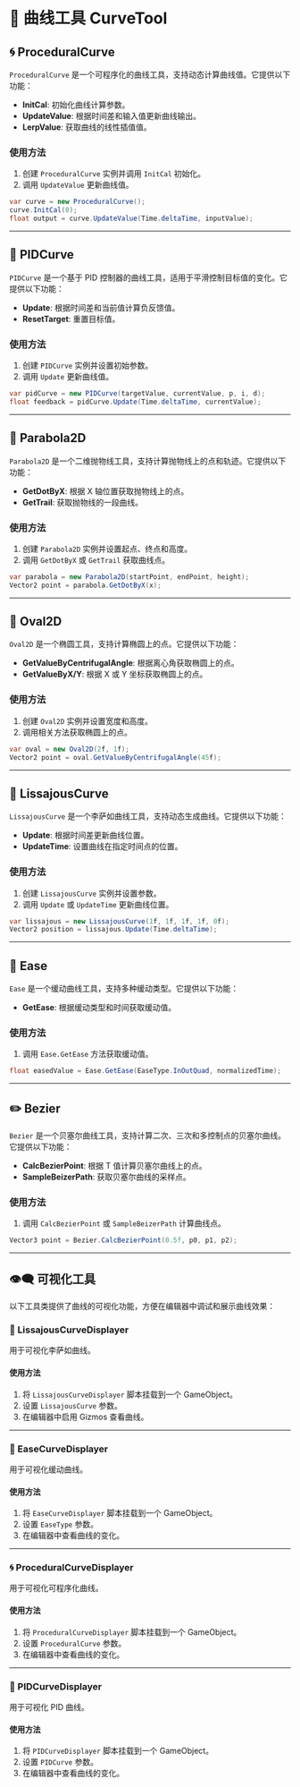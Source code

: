 # 🎨 曲线工具 CurveTool

## 🌀 ProceduralCurve

`ProceduralCurve` 是一个可程序化的曲线工具，支持动态计算曲线值。它提供以下功能：

- **InitCal**: 初始化曲线计算参数。
- **UpdateValue**: 根据时间差和输入值更新曲线输出。
- **LerpValue**: 获取曲线的线性插值值。

### 使用方法

1. 创建 `ProceduralCurve` 实例并调用 `InitCal` 初始化。
2. 调用 `UpdateValue` 更新曲线值。

```csharp
var curve = new ProceduralCurve();
curve.InitCal(0);
float output = curve.UpdateValue(Time.deltaTime, inputValue);
```

---

## 🎯 PIDCurve

`PIDCurve` 是一个基于 PID 控制器的曲线工具，适用于平滑控制目标值的变化。它提供以下功能：

- **Update**: 根据时间差和当前值计算负反馈值。
- **ResetTarget**: 重置目标值。

### 使用方法

1. 创建 `PIDCurve` 实例并设置初始参数。
2. 调用 `Update` 更新曲线值。

```csharp
var pidCurve = new PIDCurve(targetValue, currentValue, p, i, d);
float feedback = pidCurve.Update(Time.deltaTime, currentValue);
```

---

## 📐 Parabola2D

`Parabola2D` 是一个二维抛物线工具，支持计算抛物线上的点和轨迹。它提供以下功能：

- **GetDotByX**: 根据 X 轴位置获取抛物线上的点。
- **GetTrail**: 获取抛物线的一段曲线。

### 使用方法

1. 创建 `Parabola2D` 实例并设置起点、终点和高度。
2. 调用 `GetDotByX` 或 `GetTrail` 获取曲线点。

```csharp
var parabola = new Parabola2D(startPoint, endPoint, height);
Vector2 point = parabola.GetDotByX(x);
```

---

## 🔵 Oval2D

`Oval2D` 是一个椭圆工具，支持计算椭圆上的点。它提供以下功能：

- **GetValueByCentrifugalAngle**: 根据离心角获取椭圆上的点。
- **GetValueByX/Y**: 根据 X 或 Y 坐标获取椭圆上的点。

### 使用方法

1. 创建 `Oval2D` 实例并设置宽度和高度。
2. 调用相关方法获取椭圆上的点。

```csharp
var oval = new Oval2D(2f, 1f);
Vector2 point = oval.GetValueByCentrifugalAngle(45f);
```

---

## 🔄 LissajousCurve

`LissajousCurve` 是一个李萨如曲线工具，支持动态生成曲线。它提供以下功能：

- **Update**: 根据时间差更新曲线位置。
- **UpdateTime**: 设置曲线在指定时间点的位置。

### 使用方法

1. 创建 `LissajousCurve` 实例并设置参数。
2. 调用 `Update` 或 `UpdateTime` 更新曲线位置。

```csharp
var lissajous = new LissajousCurve(1f, 1f, 1f, 1f, 0f);
Vector2 position = lissajous.Update(Time.deltaTime);
```

---

## 🌟 Ease

`Ease` 是一个缓动曲线工具，支持多种缓动类型。它提供以下功能：

- **GetEase**: 根据缓动类型和时间获取缓动值。

### 使用方法

1. 调用 `Ease.GetEase` 方法获取缓动值。

```csharp
float easedValue = Ease.GetEase(EaseType.InOutQuad, normalizedTime);
```

---

## ✏️ Bezier

`Bezier` 是一个贝塞尔曲线工具，支持计算二次、三次和多控制点的贝塞尔曲线。它提供以下功能：

- **CalcBezierPoint**: 根据 T 值计算贝塞尔曲线上的点。
- **SampleBeizerPath**: 获取贝塞尔曲线的采样点。

### 使用方法

1. 调用 `CalcBezierPoint` 或 `SampleBeizerPath` 计算曲线点。

```csharp
Vector3 point = Bezier.CalcBezierPoint(0.5f, p0, p1, p2);
```

---

## 👁️‍🗨️ 可视化工具

以下工具类提供了曲线的可视化功能，方便在编辑器中调试和展示曲线效果：

### 🔄 LissajousCurveDisplayer

用于可视化李萨如曲线。

#### 使用方法

1. 将 `LissajousCurveDisplayer` 脚本挂载到一个 GameObject。
2. 设置 `LissajousCurve` 参数。
3. 在编辑器中启用 Gizmos 查看曲线。

---

### 🌟 EaseCurveDisplayer

用于可视化缓动曲线。

#### 使用方法

1. 将 `EaseCurveDisplayer` 脚本挂载到一个 GameObject。
2. 设置 `EaseType` 参数。
3. 在编辑器中查看曲线的变化。

---

### 🌀 ProceduralCurveDisplayer

用于可视化可程序化曲线。

#### 使用方法

1. 将 `ProceduralCurveDisplayer` 脚本挂载到一个 GameObject。
2. 设置 `ProceduralCurve` 参数。
3. 在编辑器中查看曲线的变化。

---

### 🎯 PIDCurveDisplayer

用于可视化 PID 曲线。

#### 使用方法

1. 将 `PIDCurveDisplayer` 脚本挂载到一个 GameObject。
2. 设置 `PIDCurve` 参数。
3. 在编辑器中查看曲线的变化。